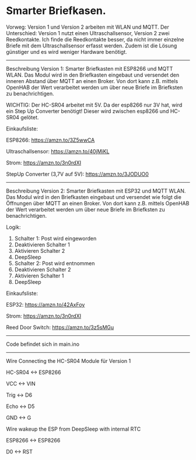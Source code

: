# Smarter Briefkasen.

Vorweg: Version 1 und Version 2 arbeiten mit WLAN und MQTT. Der Unterschied: Version 1 nutzt einen Ultraschallsensor, Version 2 zwei Reedkontakte. Ich finde die Reedkontakte besser, da nicht immer einzelne Briefe mit dem Ultraschallsensor erfasst werden. Zudem ist die Lösung günstiger und es wird weniger Hardware benötigt.

--------
Beschreibung Version 1: Smarter Briefkasten mit ESP8266 und MQTT WLAN. Das Modul wird in den Briefkasten eingebaut und versendet den inneren Abstand über MQTT an einen Broker. Von dort kann z.B. mittels OpenHAB der Wert verarbeitet werden um über neue Briefe im Briefksten zu benachrichtigen.

WICHTIG: Der HC-SR04 arbeitet mit 5V. Da der esp8266 nur 3V hat, wird ein Step Up Converter benötigt! Dieser wird zwischen esp8266 und HC-SR04 gelötet.

Einkaufsliste: 

ESP8266: https://amzn.to/3Z5wwCA

Ultraschallsensor: https://amzn.to/40jMiKL

Strom: https://amzn.to/3n0rdXI

StepUp Converter (3,7V auf 5V): https://amzn.to/3JODUO0



--------
Beschreibung Version 2: Smarter Briefkasten mit ESP32 und MQTT WLAN. Das Modul wird in den Briefkasten eingebaut und versendet wie folgt die Öffnungen über MQTT an einen Broker. Von dort kann z.B. mittels OpenHAB der Wert verarbeitet werden um über neue Briefe im Briefksten zu benachrichtigen.

Logik: 

1) Schalter 1: Post wird eingeworden
2) Deaktivieren Schalter 1
3) Aktivieren Schalter 2
4) DeepSleep
5) Schalter 2: Post wird entnommen
6) Deaktivieren Schalter 2
7) Aktivieren Schalter 1
8) DeepSleep

Einkaufsliste: 

ESP32: https://amzn.to/42AxFoy

Strom: https://amzn.to/3n0rdXI

Reed Door Switch: https://amzn.to/3z5sMGu

--------


Code befindet sich in main.ino


--------


Wire Connecting the HC-SR04 Module für Version 1


HC-SR04 <-> ESP8266

VCC <-> VIN

Trig <-> D6

Echo <-> D5

GND <-> G



Wire wakeup the ESP from DeepSleep with internal RTC

ESP8266 <-> ESP8266

D0 <-> RST
                                      

